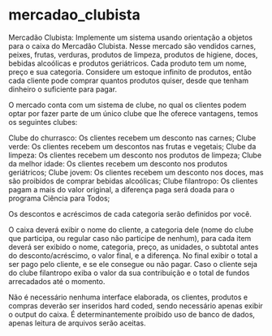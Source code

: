 # mercadao_clubista


Mercadão Clubista: Implemente um sistema usando orientação a objetos para o caixa do Mercadão Clubista. Nesse mercado são vendidos carnes, peixes, frutas, verduras, produtos de limpeza, produtos de higiene, doces, bebidas alcoólicas e produtos geriátricos. Cada produto tem um nome, preço e sua categoria. Considere um estoque infinito de produtos, então cada cliente pode comprar quantos produtos quiser, desde que tenham dinheiro o suficiente para pagar.

O mercado conta com um sistema de clube, no qual os clientes podem optar por fazer parte de um único clube que lhe oferece vantagens, temos os seguintes clubes:

Clube do churrasco: Os clientes recebem um desconto nas carnes;
Clube verde: Os clientes recebem um descontos nas frutas e vegetais;
Clube da limpeza: Os clientes recebem um desconto nos produtos de limpeza;
Clube da melhor idade: Os clientes recebem um desconto nos produtos geriátricos;
Clube jovem: Os clientes recebem um desconto nos doces, mas são proibidos de comprar bebidas alcoólicas;
Clube filantropo: Os clientes pagam a mais do valor original, a diferença paga será doada para o programa Ciência para Todos;

Os descontos e acréscimos de cada categoria serão definidos por você.

O caixa deverá exibir o nome do cliente, a categoria dele (nome do clube que participa, ou regular caso não participe de nenhum), para cada item deverá ser exibido o nome, categoria, preço, as unidades, o subtotal antes do desconto/acréscimo, o valor final, e a diferença. No final exibir o total a ser pago pelo cliente, e se ele consegue ou não pagar. Caso o cliente seja do clube filantropo exiba o valor da sua contribuição e o total de fundos arrecadados até o momento.

Não é necessário nenhuma interface elaborada, os clientes, produtos e compras deverão ser inseridos hard coded, sendo necessário apenas exibir o output do caixa. É determinantemente proibido uso de banco de dados, apenas leitura de arquivos serão aceitas.
